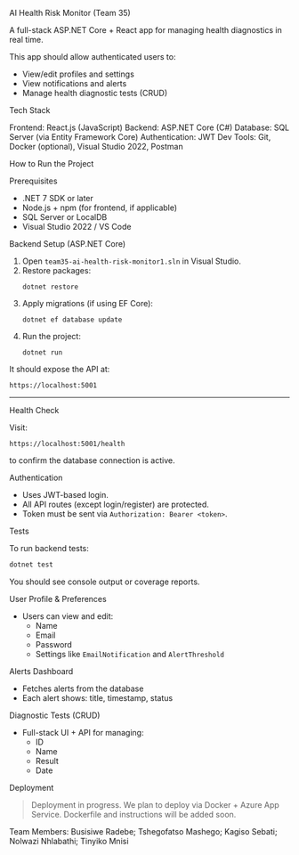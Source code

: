 AI Health Risk Monitor (Team 35)

A full-stack ASP.NET Core + React app for managing health diagnostics in real time.

This app should allow authenticated users to:
- View/edit profiles and settings
- View notifications and alerts
- Manage health diagnostic tests (CRUD)

Tech Stack

Frontend: React.js (JavaScript)
Backend: ASP.NET Core (C#)
Database: SQL Server (via Entity Framework Core)
Authentication: JWT
Dev Tools: Git, Docker (optional), Visual Studio 2022, Postman


How to Run the Project

Prerequisites
- .NET 7 SDK or later
- Node.js + npm (for frontend, if applicable)
- SQL Server or LocalDB
- Visual Studio 2022 / VS Code

Backend Setup (ASP.NET Core)
1. Open `team35-ai-health-risk-monitor1.sln` in Visual Studio.
2. Restore packages:
   ```
   dotnet restore
   ```
3. Apply migrations (if using EF Core):
   ```
   dotnet ef database update
   ```
4. Run the project:
   ```
   dotnet run
   ```

It should expose the API at:
```
https://localhost:5001
```

---

Health Check

Visit:
```
https://localhost:5001/health
```
to confirm the database connection is active.


Authentication

- Uses JWT-based login.
- All API routes (except login/register) are protected.
- Token must be sent via `Authorization: Bearer <token>`.


Tests

To run backend tests:
```bash
dotnet test
```

You should see console output or coverage reports.

User Profile & Preferences

- Users can view and edit:
  - Name
  - Email
  - Password
  - Settings like `EmailNotification` and `AlertThreshold`

Alerts Dashboard

- Fetches alerts from the database
- Each alert shows: title, timestamp, status

Diagnostic Tests (CRUD)

- Full-stack UI + API for managing:
  - ID
  - Name
  - Result
  - Date


Deployment

> Deployment in progress. We plan to deploy via Docker + Azure App Service.
Dockerfile and instructions will be added soon.

Team Members:
Busisiwe Radebe; 
Tshegofatso Mashego; 
Kagiso Sebati; 
Nolwazi Nhlabathi; 
Tinyiko Mnisi
 
